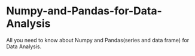 # Numpy-and-Pandas-for-Data-Analysis
All you need to know about Numpy and Pandas(series and data frame) for Data Analysis.
